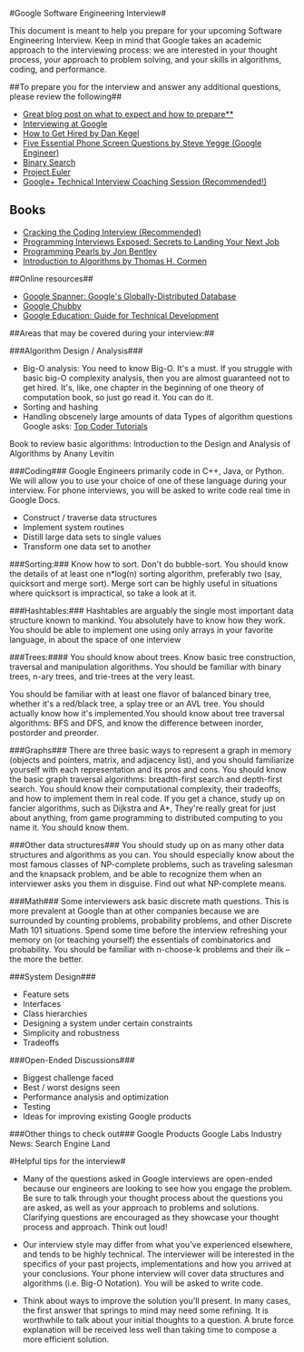 #Google Software Engineering Interview#

This document is meant to help you prepare for your upcoming Software Engineering Interview. Keep in mind that Google takes an academic approach to the interviewing process: we are interested in your thought process, your approach to problem solving, and your skills in algorithms, coding, and performance.

##To prepare you for the interview and answer any additional questions, please review the following##
* [Great blog post on what to expect and how to prepare**](http://xrds.acm.org/article.cfm?aid=2539270)
* [Interviewing at Google](http://www.youtube.com/watch?v=w887NIa_V9w)
* [How to Get Hired by Dan Kegel](http://www.kegel.com/academy/getting-hired.html)
* [Five Essential Phone Screen Questions by Steve Yegge (Google Engineer)](https://sites.google.com/site/steveyegge2/five-essential-phone-screen-questions)
* [Binary Search](http://en.wikipedia.org/wiki/Binary_search)
* [Project Euler](http://projecteuler.net/)
* [Google+ Technical Interview Coaching Session (Recommended!)](http://www.youtube.com/watch?v=oWbUtlUhwa8&feature=youtu.be)

## Books
* [Cracking the Coding Interview (Recommended)](http://books.google.ch/books?id=nlgWywAACAAJ&dq=Cracking+the+Coding+Interview&hl=en&sa=X&ei=hUTtUfXVCoSg4gS5v4C4BQ&ved=0CDgQ6AEwAg) 
* [Programming Interviews Exposed: Secrets to Landing Your Next Job](http://books.google.ch/books/about/Programming_Interviews_Exposed.html?id=9_by-rpCSSUC&redir_esc=y)
* [Programming Pearls by Jon Bentley](http://books.google.ch/books/about/Programming_Pearls_2_E.html?id=vyhrriC6qcEC&redir_esc=y)
* [Introduction to Algorithms by Thomas H. Cormen](http://books.google.ch/books/about/Introduction_to_Algorithms.html?id=VK9hPgAACAAJ&redir_esc=y)

##Online resources##
* [Google Spanner: Google's Globally-Distributed Database]()
* [Google Chubby](http://research.google.com/archive/chubby.html)
* [Google Education: Guide for Technical Development](http://www.google.com/edu/tools-and-solutions/guide-for-technical-development/index.html)



##Areas that may be covered during your interview:##

###Algorithm Design / Analysis###
* Big-O analysis: You need to know Big-O. It's a must. If you struggle with basic big-O complexity analysis, then you are almost guaranteed not to get hired. It's, like, one chapter in the beginning of one theory of computation book, so just go read it. You can do it.
* Sorting and hashing
* Handling obscenely large amounts of data
Types of algorithm questions Google asks: [Top Coder Tutorials](http://www.topcoder.com/tc?d1=tutorials&d2=alg_index&module=Static)

Book to review basic algorithms: Introduction to the Design and Analysis of Algorithms by Anany Levitin

###Coding###
Google Engineers primarily code in C++, Java, or Python. We will allow you to use your choice of one of these language during your interview. For phone interviews, you will be asked to write code real time in Google Docs.
* Construct / traverse data structures
* Implement system routines
* Distill large data sets to single values
* Transform one data set to another

###Sorting:###
Know how to sort. Don't do bubble-sort. You should know the details of at least one n*log(n) sorting algorithm, preferably two (say, quicksort and merge sort). Merge sort can be highly useful in situations where quicksort is impractical, so take a look at it.  

###Hashtables:###
Hashtables are arguably the single most important data structure known to mankind. You absolutely have to know how they work. You should be able to implement one using only arrays in your favorite language, in about the space of one interview

###Trees:####
You should know about trees. Know basic tree construction, traversal and manipulation algorithms. You should be familiar with binary trees, n-ary trees, and trie-trees at the very least.

You should be familiar with at least one flavor of balanced binary tree, whether it's a red/black tree, a splay tree or an AVL tree. You should actually know how it's implemented.You should know about tree traversal algorithms: BFS and DFS, and know the difference between inorder, postorder and preorder.

###Graphs###
There are three basic ways to represent a graph in memory (objects and pointers, matrix, and adjacency list), and you should familiarize yourself with each representation and its pros and cons. You should know the basic graph traversal algorithms: breadth-first search and depth-first search. You should know their computational complexity, their tradeoffs, and how to implement them in real code. If you get a chance, study up on fancier algorithms, such as Dijkstra and A*, They're really great for just about anything, from game programming to distributed computing to you name it. You should know them.

###Other data structures###
You should study up on as many other data structures and algorithms as you can. You should especially know about the most famous classes of NP-complete problems, such as traveling salesman and the knapsack problem, and be able to recognize them when an interviewer asks you them in disguise. Find out what NP-complete means.

###Math###
Some interviewers ask basic discrete math questions. This is more prevalent at Google than at other companies because we are surrounded by counting problems, probability problems, and other Discrete Math 101 situations. Spend some time before the interview refreshing your memory on (or teaching yourself) the essentials of combinatorics and probability. You should be familiar with n-choose-k problems and their ilk – the more the better.

###System Design###
* Feature sets
* Interfaces
* Class hierarchies
* Designing a system under certain constraints
* Simplicity and robustness
* Tradeoffs

###Open-Ended Discussions###
* Biggest challenge faced
* Best / worst designs seen
* Performance analysis and optimization
* Testing
* Ideas for improving existing Google products

###Other things to check out###
Google Products
Google Labs
Industry News: Search Engine Land

#Helpful tips for the interview#

* Many of the questions asked in Google interviews are open-ended because our engineers are looking to see how you engage the problem.  Be sure to talk through your thought process about the questions you are asked, as well as your approach to problems and solutions.  Clarifying questions are encouraged as they showcase your thought process and approach. Think out loud!

* Our interview style may differ from what you've experienced elsewhere, and tends to be highly technical.  The interviewer will be interested in the specifics of your past projects, implementations and how you arrived at your conclusions.  Your phone interview will cover data structures and algorithms (i.e. Big-O Notation).  You will be asked to write code.

* Think about ways to improve the solution you'll present.  In many cases, the first answer that springs to mind may need some refining.  It is worthwhile to talk about your initial thoughts to a question.  A brute force explanation will be received less well than taking time to compose a more efficient solution.
